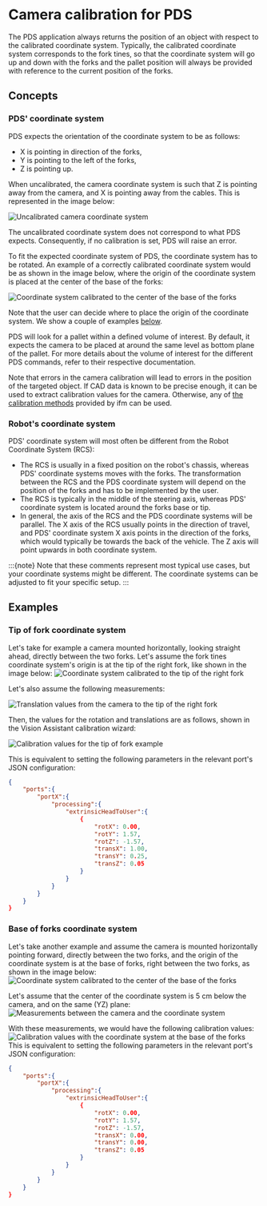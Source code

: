 # Camera calibration for PDS

The PDS application always returns the position of an object with respect to the calibrated coordinate system. Typically, the calibrated coordinate system corresponds to the fork tines, so that the coordinate system will go up and down with the forks and the pallet position will always be provided with reference to the current position of the forks.

## Concepts
### PDS' coordinate system
PDS expects the orientation of the coordinate system to be as follows:
- X is pointing in direction of the forks,
- Y is pointing to the left of the forks,
- Z is pointing up.

When uncalibrated, the camera coordinate system is such that Z is pointing away from the camera, and X is pointing away from the cables. This is represented in the image below:

![Uncalibrated camera coordinate system](resources/default_camera_coord_sys.png)

The uncalibrated coordinate system does not correspond to what PDS expects. Consequently, if no calibration is set, PDS will raise an error.

To fit the expected coordinate system of PDS, the coordinate system has to be rotated. An example of a correctly calibrated coordinate system would be as shown in the image below, where the origin of the coordinate system is placed at the center of the base of the forks:

![Coordinate system calibrated to the center of the base of the forks](resources/forks_base_center_coord_sys.png)

Note that the user can decide where to place the origin of the coordinate system. We show a couple of examples [below](#examples).

PDS will look for a pallet within a defined volume of interest. By default, it expects the camera to be placed at around the same level as bottom plane of the pallet. 
For more details about the volume of interest for the different PDS commands, refer to their respective documentation.

Note that errors in the camera calibration will lead to errors in the position of the targeted object. If CAD data is known to be precise enough, it can be used to extract calibration values for the camera. Otherwise, any of [the calibration methods](../../CalibrationRoutines/index_calibrations.md) provided by ifm can be used.

### Robot's coordinate system
PDS' coordinate system will most often be different from the Robot Coordinate System (RCS):
- The RCS is usually in a fixed position on the robot's chassis, whereas PDS' coordinate systems moves with the forks. The transformation between the RCS and the PDS coordinate system will depend on the position of the forks and has to be implemented by the user.
- The RCS is typically in the middle of the steering axis, whereas PDS' coordinate system is located around the forks base or tip.
- In general, the axis of the RCS and the PDS coordinate systems will be parallel. The X axis of the RCS usually points in the direction of travel, and PDS' coordinate system X axis points in the direction of the forks, which would typically be towards the back of the vehicle. The Z axis will point upwards in both coordinate system.

:::{note}
Note that these comments represent most typical use cases, but your coordinate systems might be different. The coordinate systems can be adjusted to fit your specific setup.
:::

## Examples

### Tip of fork coordinate system
Let's take for example a camera mounted horizontally, looking straight ahead, directly between the two forks. 
Let's assume the fork tines coordinate system's origin is at the tip of the right fork, like shown in the image below:
![Coordinate system calibrated to the tip of the right fork](resources/forks_tips_coord_sys.png)

Let's also assume the following measurements:

![Translation values from the camera to the tip of the right fork](resources/translations_to_fork_tip.png)

Then, the values for the rotation and translations are as follows, shown in the Vision Assistant calibration wizard:

![Calibration values for the tip of fork example](resources/calibration_values_fork_tips.png)

This is equivalent to setting the following parameters in the relevant port's JSON configuration:
```json
{
    "ports":{
        "portX":{
            "processing":{
                "extrinsicHeadToUser":{
                    {
                        "rotX": 0.00,
                        "rotY": 1.57,
                        "rotZ": -1.57,
                        "transX": 1.00,
                        "transY": 0.25,
                        "transZ": 0.05
                    }
                }
            }
        }
    }
}
```

### Base of forks coordinate system

Let's take another example and assume the camera is mounted horizontally pointing forward, directly between the two forks, and the origin of the coordinate system is at the base of forks, right between the two forks, as shown in the image below:
![Coordinate system calibrated to the center of the base of the forks](resources/forks_base_center_coord_sys_with_cam.png)

Let's assume that the center of the coordinate system is 5 cm below the camera, and on the same (YZ) plane:
![Measurements between the camera and the coordinate system](resources/translation_to_forks_base_center.png) 

With these measurements, we would have the following calibration values:
![Calibration values with the coordinate system at the base of the forks](resources/calibration_values_fork_base.png)
This is equivalent to setting the following parameters in the relevant port's JSON configuration:
```json
{
    "ports":{
        "portX":{
            "processing":{
                "extrinsicHeadToUser":{
                    {
                        "rotX": 0.00,
                        "rotY": 1.57,
                        "rotZ": -1.57,
                        "transX": 0.00,
                        "transY": 0.00,
                        "transZ": 0.05
                    }
                }
            }
        }
    }
}
```
